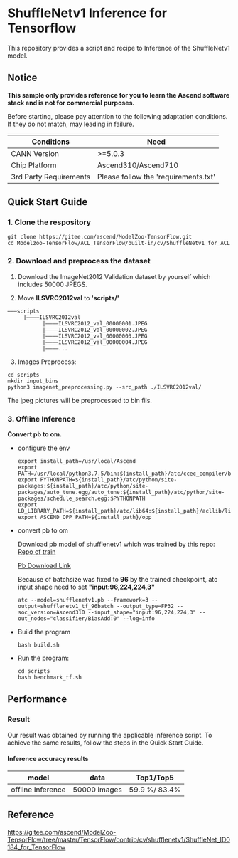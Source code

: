 

# ShuffleNetv1 Inference for Tensorflow 

This repository provides a script and recipe to Inference of the ShuffleNetv1 model.

## Notice
**This sample only provides reference for you to learn the Ascend software stack and is not for commercial purposes.**

Before starting, please pay attention to the following adaptation conditions. If they do not match, may leading in failure.

| Conditions | Need |
| --- | --- |
| CANN Version | >=5.0.3 |
| Chip Platform| Ascend310/Ascend710 |
| 3rd Party Requirements| Please follow the 'requirements.txt' |

## Quick Start Guide

### 1. Clone the respository

```shell
git clone https://gitee.com/ascend/ModelZoo-TensorFlow.git
cd Modelzoo-TensorFlow/ACL_TensorFlow/built-in/cv/ShuffleNetv1_for_ACL
```

### 2. Download and preprocess the dataset

1. Download the ImageNet2012 Validation dataset by yourself which includes 50000 JPEGS.

2. Move **ILSVRC2012val** to **'scripts/'**
```
———scripts
     |————ILSVRC2012val
           |————ILSVRC2012_val_00000001.JPEG
           |————ILSVRC2012_val_00000002.JPEG
           |————ILSVRC2012_val_00000003.JPEG
           |————ILSVRC2012_val_00000004.JPEG
           |————...
```

3. Images Preprocess:
```
cd scripts
mkdir input_bins
python3 imagenet_preprocessing.py --src_path ./ILSVRC2012val/
```
The jpeg pictures will be preprocessed to bin fils.

### 3. Offline Inference

**Convert pb to om.**

- configure the env

  ```
  export install_path=/usr/local/Ascend
  export PATH=/usr/local/python3.7.5/bin:${install_path}/atc/ccec_compiler/bin:${install_path}/atc/bin:$PATH
  export PYTHONPATH=${install_path}/atc/python/site-packages:${install_path}/atc/python/site-packages/auto_tune.egg/auto_tune:${install_path}/atc/python/site-packages/schedule_search.egg:$PYTHONPATH
  export LD_LIBRARY_PATH=${install_path}/atc/lib64:${install_path}/acllib/lib64:$LD_LIBRARY_PATH
  export ASCEND_OPP_PATH=${install_path}/opp
  ```

- convert pb to om

  Download pb model of shufflenetv1 which was trained by this repo: [Repo of train](https://gitee.com/ascend/ModelZoo-TensorFlow/tree/master/TensorFlow/contrib/cv/shufflenetv1/ShuffleNet_ID0184_for_TensorFlow)
  
  [Pb Download Link](https://modelzoo-train-atc.obs.cn-north-4.myhuaweicloud.com/003_Atc_Models/modelzoo/Official/cv/ShuffleNetv1_for_ACL.zip)

  Because of batchsize was fixed to **96** by the trained checkpoint, atc input shape need to set **"input:96,224,224,3"**
  ```
  atc --model=shufflenetv1.pb --framework=3 --output=shufflenetv1_tf_96batch --output_type=FP32 --soc_version=Ascend310 --input_shape="input:96,224,224,3" --out_nodes="classifier/BiasAdd:0" --log=info
  ```

- Build the program

  ```
  bash build.sh
  ```

- Run the program:

  ```
  cd scripts
  bash benchmark_tf.sh
  ```

## Performance

### Result

Our result was obtained by running the applicable inference script. To achieve the same results, follow the steps in the Quick Start Guide.

#### Inference accuracy results

|       model       | **data**  |    Top1/Top5    |
| :---------------: | :-------: | :-------------: |
| offline Inference | 50000 images | 59.9 %/ 83.4% |


## Reference
https://gitee.com/ascend/ModelZoo-TensorFlow/tree/master/TensorFlow/contrib/cv/shufflenetv1/ShuffleNet_ID0184_for_TensorFlow
